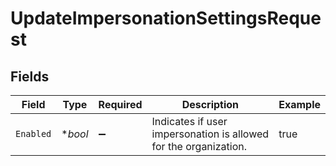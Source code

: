 # UpdateImpersonationSettingsRequest


## Fields

| Field                                                            | Type                                                             | Required                                                         | Description                                                      | Example                                                          |
| ---------------------------------------------------------------- | ---------------------------------------------------------------- | ---------------------------------------------------------------- | ---------------------------------------------------------------- | ---------------------------------------------------------------- |
| `Enabled`                                                        | **bool*                                                          | :heavy_minus_sign:                                               | Indicates if user impersonation is allowed for the organization. | true                                                             |